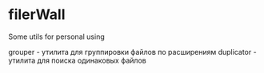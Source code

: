 # filerWall
Some utils for personal using

grouper - утилита для группировки файлов по расширениям
duplicator - утилита для поиска одинаковых файлов
